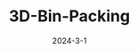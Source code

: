 ---
layout: default
modal-id: 8
title: 3D-Bin-Packing
short-caption: 3D-Bin-Packing
date: 2024-3-1
img: packing.gif
alt: image-alt
project-date: 2024-3-1
category: Computer Vision, Manipulation, NP-hard
github: https://github.com/JihaiZhao/RRT
description: <p style="text-align:left;">This project uses the Franka Emika Panda arm to solve a 3D bin packing problem which is an optimization challenge that involves efficiently packing a set of items of different sizes into a container, while minimizing wasted space and maximizing space utilization. It uses computer vision to detect the dimension and location of the object needed to be packed, and it uses Moveit2 to plan the trajectories.</p><br><h4><strong>Video Demo</strong></h4><iframe width="700" height="450" src="https://www.youtube.com/embed/YN1Lk3Jp5u0" title="YouTube video player" frameborder="0" allow="accelerometer; autoplay; clipboard-write; encrypted-media; gyroscope; picture-in-picture; web-share" allowfullscreen></iframe><br><h4><strong>Object Detection</strong></h4><p style="text-align:left;">Detecting the dimension of the object and finding the precise location of the project are the keys in this project. A realsense D435 is mounted on the robot. The object was detected and tracked using the RGB camera data and depth data provided by the Intel RealSense camera. All potential objects are a red color, and their location is determined using color masking in OpenCV to isolate the red pixels in the camera’s view. A contour was drawn around the red area, and the centroid of the contour and four more points on the edges were found. Then the grasp position and orientation of the object were found. </br>The object will be placed on the “bin” and the robot will move to the observe position first. Once the camera detects an object appears, the robot will move to the top of the object to make sure the object is at the center of the camera to better detect the dimension of the object.</p> <img class="img-responsive" src="img/PACKING/1.png" alt="profile-pic" /><br><h4><strong>Grasping</strong></h4><p style="text-align:left;">In order to finish grasping/placing process accurately and reliably every time, a custom gripper was designed, as well as the shape of the objects. <br>The grasping process include 3 steps<li>Move to the observe position</li><li>Move to the checking position (camera is on the top of the object)</li><li>Move to the actual position of the object and grasp it.</li>A custom wrapper interface was used in controlling the robot during both grasping and placing. The purpose of the wrapper interface was to make implantation easier; it offers a simpler way of planning trajectories. The wrapper was write in <a href= "https://github.com/JihaiZhao/Botrista" >Making Pour Over Coffee with a Robot Arm</a> project</p></br></br></br></br>
---
